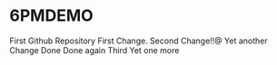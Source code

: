 # 6PMDEMO
First Github Repository
First Change.
Second Change!!@
Yet another Change
Done
Done again
Third
Yet one more
